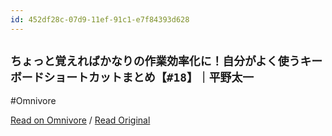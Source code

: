```yaml
---
id: 452df28c-07d9-11ef-91c1-e7f84393d628
---
```


## `ちょっと覚えればかなりの作業効率化に！自分がよく使うキーボードショートカットまとめ【#18】｜平野太一`
#Omnivore

[Read on Omnivore](https://omnivore.app/me/18-18f3505c63e) / [Read Original](https://note.com/yriica/n/nd5d94cc5bb6c)


